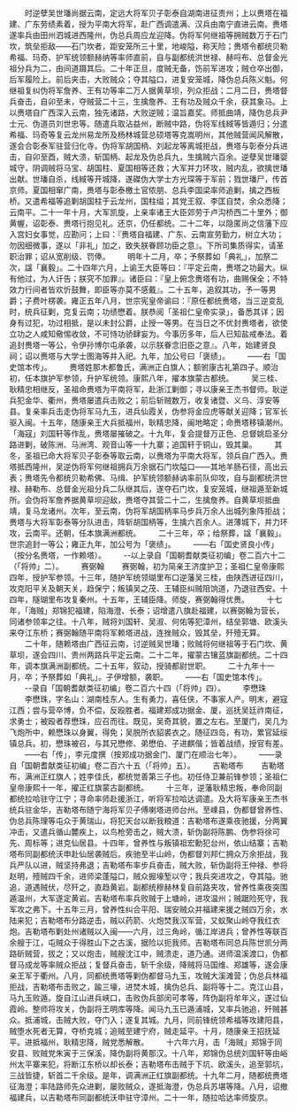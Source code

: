 <!-- { "loadSidebar": true } -->
　　时逆孽吴世璠尚据云南，定远大将军贝子彰泰自湖南进征贵州；上以赉塔在福建、广东劳绩素着，授为平南大将军，赴广西调遣满、汉兵由南宁直进云南。赉塔遂率兵由田州泗城进西隆州，伪总兵周应龙迎降。伪将军何继祖等拥贼数万于石门坎，筑垒拒敌——石门坎者，距安笼所三十里，地峻隘，称天险；赉塔令都统贝勒希福、玛奇、护军统领额赫纳等率师直前，自与副都统洪世禄、赫哷布、总督金光祖分兵为二，由间道蹑其后。二十年正旦，度贼无备，饬前军进攻；贼仓卒出御，后军履险上。前后夹击，大败贼众；夺其隘口，进复安笼城，降伪总兵陈义魁。何继祖复纠伪将军詹养、王有功等率二万人据黄草坝，列众拒战；二月二日，赉塔督兵奋击，自卯至未，夺贼营二十三，生擒詹养、王有功及贼众千余，获其象马。上以赉塔自广西深入云南，独先诸路，大败逆贼；温旨嘉奖。师抵曲靖，降伪总兵尹士元、伪道员刘世忠等。随遣兵取沾益州，断贼中路，伪将军线緎等皆遁归；分遣希福、玛奇等复云龙州易龙所及杨林城营总硕塔等克嵩明州，其他贼营闻风解散，遂会合彰泰军驻营归化寺。伪将军胡国柄、刘起龙等离城拒战，赉塔与彰泰分兵进击，自卯至酉，贼大溃，斩国柄、起龙及伪总兵九，生擒贼六百余。逆孽吴世璠婴城守，阴调贼将马宝、胡国柱、夏国相等还救；大军并力环攻，贼内乱，欲擒世璠出献。世璠自杀，线緎等开城降，遂磔伪大学士方光琛等于军前；戮世璠尸，传首京师。夏国相窜广南，赉塔与彰泰檄土官侬朋、总兵李国梁率师追剿，擒之西板桥。又遣希福等追剿胡国柱于云龙州，国柱缢；其党王叙、李匡自焚，余众悉降；云南平。二十一年十月，大军凯旋，上亲率诸王大臣郊劳于卢沟桥西二十里外；御黄幄，诏彰泰、赉塔行抱见礼。还京，仍任都统。二十二年，以隐匿尚之信藩下应入宫妇女事觉，应勘问；上曰：『赉塔自福建、广东、云南宣劳勤力，树立大功；勿因细微事，遂以「非礼」加之，致失朕眷顾功臣之意』。下所司集质得实，请革职治罪；诏从宽削级、罚俸。
　　明年十二月，卒；予祭葬如「典礼」，加祭二次，諡「襄毅」。二十四年六月，上谕王大臣等曰：『平定云南，赉塔之功最大。纵有他过，为人讦告；朕究不加罪』。诸臣曰：『皇上俯念赉塔有功，曲赐保全；不特效力行间者皆欢忻鼓舞，即臣等亦莫不感戴』。二十五年，追叙其功，予一等男爵；子费叶楞袭。雍正五年八月，世宗宪皇帝谕曰：『原任都统赉塔，当三逆变乱时，统兵征剿，克复云南；功绩懋着。朕恭阅「圣祖仁皇帝实录」，备悉其详；因身有过犯，功过相抵，是以未封公爵，止授一等男。在当日之不优封赉塔者，欲使立功之人咸知儆惕收敛，不可恃功骄肆妄为。今事历多年，后人已知盐戒奉法。着追封赉塔一等公，令伊孙博尔屯承袭，以示朕眷念旧臣之意』。八年，始建贤良祠；诏以赉塔与大学士图海等并入祀。九年，加公号曰「褒绩」。
　　——右「国史馆本传」。
　　赉塔姓那木都鲁氏，满洲正白旗人；额驸康古礼第四子。顺治初，任本旗护军参领，升护军统领。康熙八年，擢本旗蒙古都统。
　　吴三桂、耿精忠相继反，圣祖命赉塔为平南将军，赴浙江剿御；寻以康亲王杰书督师。耿逆兵犯金华、衢州，赉塔屡遣兵击败之；前后斩贼数万，收复诸暨、义乌、淳安等县。复亲率兵击走伪将军马九玉，进兵仙霞关，伪参将金应虎等献关迎降；官军长驱入闽。十五年，随康亲王大兵抵福州，耿精忠降，闽地略定；命赉塔移镇潮州。「海寇」刘国轩等作乱，赉塔屡摧破之。十九年，复会提督万正色、总督姚启圣分路进剿，破陈洲、马洲湾、观音山等一十九寨；追国轩于铜山，毁其巢。
　　其冬，圣祖已命大将军贝子彰泰等取云南，以赉塔为平南大将军，领兵自广西入。赉塔抵西隆州，吴逆伪将军何继祖拥兵万余据石门坎隘口——其地羊肠石径，高出云表；赉塔先令都统贝勒希佛、马缉、护军统领额赫讷率前队仰攻，自与副都统洪世禄、赫勒布、总督金光祖分兵二队继其后，遂夺石门坎，复安笼城，继祖遁至新城所。会伪将军詹养据黄草坝迎敌，赉塔夺其营二十二，生擒詹养。自黄草坝抵曲靖，复马龙诸州。次年，至云南，伪将军胡国柄率马步兵万余人出城列象阵拒战；赉塔与大将军彰泰等分队进击，阵斩胡国柄等，生擒六百余人。进薄城下，并力环攻，云南平。还朝，任本旗满洲都统。
　　二十三年，卒；给祭葬，諡「襄毅」。世宗追封一等公；雍正九年，加公号为「褒绩」。
　　——右「国史贤良小传」（按分名赉塔，一作赖塔）。
　　--以上录自「国朝耆献类征初编」卷二百六十二（「将帅」二）。
　　赛弼翰
　　赛弼翰，初为简亲王济度护卫；圣祖仁皇帝康熙四年，授护军参领。十三年，随护军统领瑚里布口逆藩吴三桂，由陕西进征四川，攻克阳平关及朝天关，趋保宁；叛镇吴之茂、王辅臣纠贼阻饷道，乃退驻西安。十四年，隧瑚里布攻复秦州。十五年，王辅臣降。师旋，赛弼翰得优赉。
　　十七年，「海贼」郑锦犯福建，陷海澄、长泰；诏增遣八旗赴福建，以赛弼翰为营长，同诸参领率之往。十八年，贼将刘国轩、吴淑、何佑等犯漳州，结垒郭塘、欧溪头来夺江东桥；赛弼翰随平南将军赖塔进战，连挫贼众，毁其垒，歼殪无算。
　　二十年，随赖塔由广西征云南，讨逆贼吴世璠；败贼将何继祖等于石门坎、黄草坝，遂会四川、贵州两路兵平定云南。二十二年，擢蒙古镶蓝旗副都统。二十四年，调本旗满洲副都统。二十五年，叙动，授骑都尉世职。
　　二十九年十一月，卒；予祭葬如「典礼」。子伊增额，袭职。
　　——右「国史馆本传」。
　　--录自「国朝耆献类征初编」卷二百六十四（「将帅」四）。
　　李懋珠
　　李懋珠，字名山：湖南桂东人。生有勇力，喜任侠，不事家人产。明末，避寇江西；尝与营卒博，负不偿，反殴胜者。福建郑成功据金、厦，巡抚吴廷祚南征，求勇士；被殴者荐懋珠，应召而往。既见，吴奇其貌，置之左右。至厦门，吴几为飞炮所中，赖懋珠以身翼，得免；吴脱所衣貂裘衣之。随征四岛，有功，累官延绥镇总兵。初，懋珠被召，与其兄懋修、弟懋伯、子进麒偕；皆着战绩，授官有差。
　　——右「传」，李元度撰（按郑成功据金门、厦门在顺治七年）。
　　——录自「国朝耆献类征初编」卷二百六十五（「将帅」五）。
　　吉勒塔布
　　吉勒塔布，满洲正红旗人；姓李佳氏，都统觉善第三子也。初任侍卫兼前锋参领；圣祖仁皇帝康熙十一年，擢正红旗蒙古副都统。
　　十三年，逆藩耿精忠叛，奉命同副都统拉哈驻守江宁；寻命率师赴援浙江，听将军拉哈达调遣。及大将军康亲王杰书统兵驻金华，吉勒塔布随宁海将军贝子傅喇塔进师台州。至嵊县，伪都督曾养性、伪总兵陈理等屯众于黄瑞山，将犯天台以断我粮道：吉勒塔布遂乘夜驰援，分两翼冲击，又遣兵循山麓疾上，以鸟枪旁击之，贼大溃，斩伪副将陈鹏、伪参将徐可先、周标等；进克仙居县。十四年，曾养性与叛镇祖宏勳犯台州，依山结寨；吉勒塔布同副都统沃申赴仙居袭贼后。疾驰至半山岭，伪都督刘邦仁拥众万余拒战，我兵严队以进，贼坚持弗退；吉勒塔布率步兵奋击，贼大败，斩伪副将王仲禄、参将赵明，殪贼四千余，进师梁蓬隘口，贼众掘壕堑以守；我兵突进攻之，夺其隘。驰追，道遇贼伏，尽歼之，直趋黄岩。副都统穆赫林复自前路夹攻，曾养性乘夜突围遁温州，大军遂定黄岩。吉勒塔布率兵败贼于上塘岭，进攻温州；贼踞险死守，我军攻之弗下。十五年三月，曾养性纠合平阳、瑞安贼众并福建来援之贼四万余，水陆来犯；吉勒塔布分路逆击，贼以药箭、火炮焚我汉军营，又蚁聚山岭夺我红衣炮。吉勒塔布剿处州诸贼以入闽——六月，过三角岭，循江岸进兵；曾养性等联百余艘于江，屯贼众于得胜山下之古溪，据险以扼我师。吉勒塔布同总兵陈世凯分两路斫贼营，拔之；又以炮击，贼艘沈江中，贼溃走，道乃通。进师温溪渡口，伪都督马成龙等率贼众拒战；复督兵奋击，斩千余级，降贼将马国维、郑雄等，遂会康亲王军于衢州。八月，同都统赉塔等剿伪都督马九玉，攻贼大溪滩营；伪总兵林福拒战，吉勒塔布击败之，踰三壕，进焚木城，擒伪总兵、副将等十二。克江山县，马九玉败遁。旋自江山进兵峡口，击败伪兵部闵可孝等，阵伪副将牟年义，遂过仙霞岭。整师将攻关，伪副将王明库等降。闻马九玉已遁浦城，又率兵驰追，歼贼甚众。抵浦城，击贼大败，夺门入；遂复其城。九月，同前锋统领希福等攻建阳县，贼堕水死者无算，夺桥克城；追贼至建宁府，贼走延平。十月，随康亲王招抚延平。进抵福州，耿精忠降，贼党悉解散。
　　十六年六月，击「海贼」郑锦于同安县、败贼党朱寅于三保溪，降伪副将黄那汉。十八年，郑锦伪总统刘国轩等由峪州太平寨来犯，将断江东桥以却长泰；吉勒塔布击贼于下坑、欧溪头，追至郭坑，三战皆捷，斩首二千余级。是年，调满洲正红旗副都统。十九年二月，随都统赉塔征海澄；率陆路师先众进剿，屡败贼众，遂抵海澄，伪总兵苏堪等降。八月，诏撤福建兵，以吉勒塔布同副都统沃申驻守漳州。二十一年，随拉哈达率师旋京。
